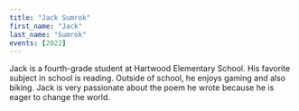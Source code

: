 ```yaml
---
title: "Jack Sumrok"
first_name: "Jack"
last_name: "Sumrok"
events: [2022]
---
```


Jack is a fourth-grade student at Hartwood Elementary School. His favorite subject in school is reading. Outside of school, he enjoys gaming and also biking. Jack is very passionate about the poem he wrote because he is eager to change the world.
